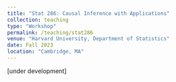 ```yaml
---
title: "Stat 286: Causal Inference with Applications"
collection: teaching
type: "Workshop"
permalink: /teaching/stat286
venue: "Harvard University, Department of Statistics"
date: Fall 2023
location: "Cambridge, MA"
---
```


[under development]
